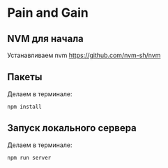 # Pain and Gain

## NVM для начала

Устанавливаем nvm <https://github.com/nvm-sh/nvm>

## Пакеты

Делаем в терминале:

    npm install

## Запуск локального сервера

Делаем в терминале:

    npm run server
